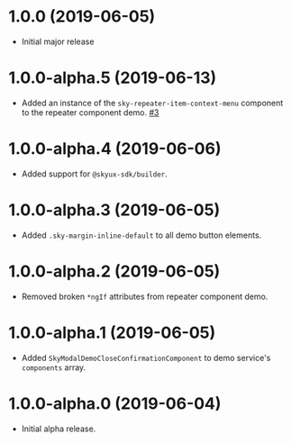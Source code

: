 # 1.0.0 (2019-06-05)

- Initial major release

# 1.0.0-alpha.5 (2019-06-13)

- Added an instance of the `sky-repeater-item-context-menu` component to the repeater component demo. [#3](https://github.com/blackbaud/skyux2-demos/pull/3)

# 1.0.0-alpha.4 (2019-06-06)

- Added support for `@skyux-sdk/builder`.

# 1.0.0-alpha.3 (2019-06-05)

- Added `.sky-margin-inline-default` to all demo button elements.

# 1.0.0-alpha.2 (2019-06-05)

- Removed broken `*ngIf` attributes from repeater component demo.

# 1.0.0-alpha.1 (2019-06-05)

- Added `SkyModalDemoCloseConfirmationComponent` to demo service's `components` array.

# 1.0.0-alpha.0 (2019-06-04)

- Initial alpha release.
